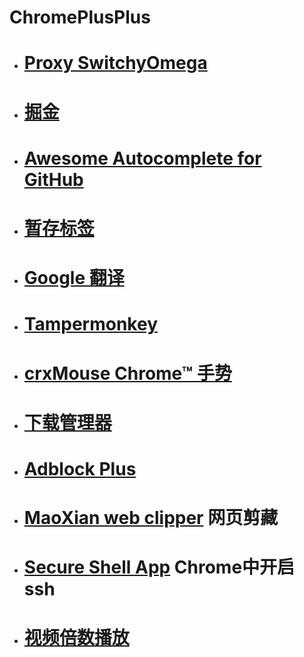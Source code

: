 # ChromePlusPlus

- # [Proxy SwitchyOmega](https://chrome.google.com/webstore/detail/proxy-switchyomega/padekgcemlokbadohgkifijomclgjgif)

- # [掘金](https://chrome.google.com/webstore/detail/%E6%8E%98%E9%87%91/lecdifefmmfjnjjinhaennhdlmcaeeeb)

- # [Awesome Autocomplete for GitHub](https://chrome.google.com/webstore/detail/awesome-autocomplete-for/djkfdjpoelphhdclfjhnffmnlnoknfnd)

- # [暂存标签](https://chrome.google.com/webstore/detail/%E6%9A%82%E5%AD%98%E6%A0%87%E7%AD%BE/igbkiendclmannlppkbacbfnolhgoino)

- # [Google 翻译](https://chrome.google.com/webstore/detail/google-translate/aapbdbdomjkkjkaonfhkkikfgjllcleb)

- # [Tampermonkey](https://chrome.google.com/webstore/detail/tampermonkey/dhdgffkkebhmkfjojejmpbldmpobfkfo)

- # [crxMouse Chrome™ 手势](https://chrome.google.com/webstore/detail/crxmouse-chrome-gestures/jlgkpaicikihijadgifklkbpdajbkhjo)

- # [下载管理器](https://chrome.google.com/webstore/detail/download-manager/daoidaoebhfcgccdpgjjcbdginkofmfe)

- # [Adblock Plus ](https://chrome.google.com/webstore/detail/adblock-plus-free-ad-bloc/cfhdojbkjhnklbpkdaibdccddilifddb)

- # [MaoXian web clipper](https://chrome.google.com/webstore/detail/maoxian-web-clipper/kjahokgdcbohofgdidndeiaigkehdjdc) 网页剪藏

- # [Secure Shell App](https://chrome.google.com/webstore/detail/secure-shell-app/pnhechapfaindjhompbnflcldabbghjo)  Chrome中开启ssh

- # [视频倍数播放](https://chrome.google.com/webstore/detail/video-speed-controller/nffaoalbilbmmfgbnbgppjihopabppdk)



